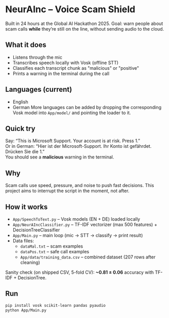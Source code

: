 # NeurAInc – Voice Scam Shield

Built in 24 hours at the Global AI Hackathon 2025. Goal: warn people about scam calls **while** they’re still on the line, without sending audio to the cloud.

## What it does
- Listens through the mic
- Transcribes speech locally with Vosk (offline STT)
- Classifies each transcript chunk as "malicious" or "positive"
- Prints a warning in the terminal during the call

## Languages (current)
- English 
- German 
More languages can be added by dropping the corresponding Vosk model into `App/model/` and pointing the loader to it.

## Quick try
Say: “This is Microsoft Support. Your account is at risk. Press 1.”  
Or in German: “Hier ist der Microsoft-Support. Ihr Konto ist gefährdet. Drücken Sie die 1.”  
You should see a **malicious** warning in the terminal.

## Why
Scam calls use speed, pressure, and noise to push fast decisions. This project aims to interrupt the script in the moment, not after.

## How it works
- `App/SpeechToText.py` – Vosk models (EN + DE) loaded locally
- `App/NeurAIncClassifier.py` – TF-IDF vectorizer (max 500 features) + DecisionTreeClassifier
- `App/Main.py` – main loop (mic → STT → classify → print result)
- Data files:
  - `dataMal.txt` – scam examples
  - `dataPos.txt` – safe call examples
  - `App/data/training_data.csv` – combined dataset (207 rows after cleaning)

Sanity check (on shipped CSV, 5-fold CV): **~0.81 ± 0.06** accuracy with TF-IDF + DecisionTree.

## Run
```bash
pip install vosk scikit-learn pandas pyaudio
python App/Main.py
